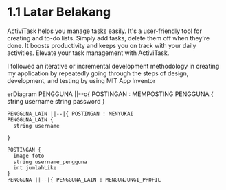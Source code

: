 # 1.1 Latar Belakang
ActiviTask helps you manage tasks easily. It's a user-friendly tool for creating and to-do lists. Simply add tasks, delete them off when they're done. It boosts productivity and keeps you on track with your daily activities. Elevate your task management with ActiviTask.

I followed an iterative or incremental development methodology in creating my application by repeatedly going through the steps of design, development, and testing by using MIT App Inventor

erDiagram
    PENGGUNA ||--o{ POSTINGAN : MEMPOSTING
    PENGGUNA {
      string username
      string password
    }

    PENGGUNA_LAIN ||--|{ POSTINGAN : MENYUKAI
    PENGGUNA_LAIN {
      string username

    }

    POSTINGAN {
      image foto
      string username_pengguna
      int jumlahLike
    }
    PENGGUNA ||--|{ PENGGUNA_LAIN : MENGUNJUNGI_PROFIL

